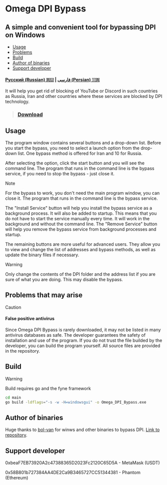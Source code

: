 # Omega DPI Bypass
## A simple and convenient tool for bypassing DPI on Windows

* [Usage](#Usage)
* [Problems](#Problems-that-may-arise)
* [Build](#Build)
* [Author of binaries](#Author-of-binaries)
* [Support developer](#Support-developer)

#### [Русский (Russian) 🇷🇺](https://github.com/0netervezer0/Omega-DPI-Bypass/blob/main/docs/README_ru.md)  |  [فارسی (Persian) 🇮🇷](https://github.com/0netervezer0/Omega-DPI-Bypass/blob/main/docs/README_fa.md)
It will help you get rid of blocking of YouTube or Discord in such countries as Russia, Iran and other countries where these services are blocked by DPI technology.
> ### [Download](https://github.com/0netervezer0/Omega-DPI-Bypass/releases/tag/2.2.2)

## Usage
The program window contains several buttons and a drop-down list. Before you start the bypass, you need to select a launch option from the drop-down list. One bypass method is offered for Iran and 10 for Russia.

After selecting the option, click the start button and you will see the command line. The program that runs in the command line is the bypass service, if you need to stop the bypass - just close it.
> [!NOTE]
> For the bypass to work, you don't need the main program window, you can close it. The program that runs in the command line is the bypass service.

The "Install Service" button will help you install the bypass service as a background process. It will also be added to startup. This means that you do not have to start the service manually every time. It will work in the background and without the command line. The "Remove Service" button will help you remove the bypass service from background processes and startup.

The remaining buttons are more useful for advanced users. They allow you to view and change the list of addresses and bypass methods, as well as update the binary files if necessary.
> [!WARNING]
> Only change the contents of the DPI folder and the address list if you are sure of what you are doing. This may disable the bypass.

## Problems that may arise
> [!CAUTION]
> #### False positive antivirus
> Since Omega DPI Bypass is rarely downloaded, it may not be listed in many antivirus databases as safe.
> The developer guarantees the safety of installation and use of the program. If you do not trust the file builded by the developer, you can build the program yourself. All source files are provided in the repository.

## Build
> [!WARNING]
> Build requires go and the fyne framework

```bash
cd main
go build -ldflags="-s -w -H=windowsgui" -o Omega_DPI_Bypass.exe
```

## Author of binaries
Huge thanks to [bol-van](https://github.com/bol-van) for winws and other binaries to bypass DPI.
[Link to repository](https://github.com/bol-van/zapret).

## Support developer
0xbeaF7EB73920A2c47388365D2023Fc2120C65D5A - MetaMask (USDT)

0x58B801b727384AA4DE2Ca9B3465727CC51344381 - Phantom (Ethereum)
